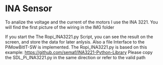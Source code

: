 # INA Sensor

To analize the voltage and the current of the motors I use the INA 3221. You will find the first picture of the wiring in the IMG folder

If you start the The Ropi_INA3221.py Script, you can see the result on the screen, and store the data for later anlysis. Also a file Interface to the PiMowBitIT-SW is implemented. The Ropi_INA3221.py is based on this example:
https://github.com/semaf/INA3221-Python-Library
Please copy the SDL_Pi_INA3221.py in the same direction or refer to the valid path

